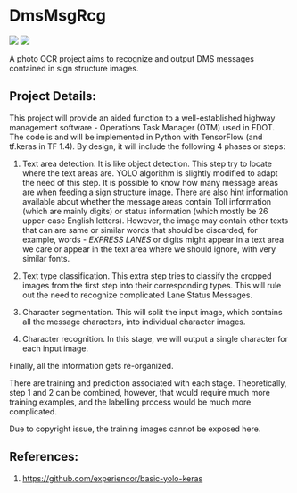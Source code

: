 # DmsMsgRcg

![](https://img.shields.io/badge/python-3.6.2-brightgreen.svg)  ![](https://img.shields.io/badge/tensorflow-1.4.0-yellowgreen.svg?sanitize=true)

A photo OCR project aims to recognize and output DMS messages contained in sign structure images.

## Project Details:
This project will provide an aided function to a well-established highway management software - Operations Task Manager (OTM) used in FDOT. The code is and will be implemented in Python with TensorFlow (and tf.keras in TF 1.4). By design, it will include the following 4 phases or steps:

1. Text area detection. It is like object detection. This step try to locate where the text areas are. YOLO algorithm is slightly modified to adapt the need of this step. It is possible to know how many message areas are when feeding a sign structure image. There are also hint information available about whether the message areas contain Toll information (which are mainly digits) or status information (which mostly be 26 upper-case English letters). However, the image may contain other texts that can are same or similar words that should be discarded, for example, words - <em>EXPRESS LANES</em> or digits might appear in a text area we care or appear in the text area where we should ignore, with very similar fonts.

2. Text type classification. This extra step tries to classify the cropped images from the first step into their corresponding types. This will rule out the need to recognize complicated Lane Status Messages.

3. Character segmentation. This will split the input image, which contains all the message characters, into individual character images.

4. Character recognition. In this stage, we will output a single character for each input image.

Finally, all the information gets re-organized.

There are training and prediction associated with each stage. Theoretically, step 1 and 2 can be combined, however, that would require much more training examples, and the labelling process would be much more complicated.

Due to copyright issue, the training images cannot be exposed here.

## References:
1. https://github.com/experiencor/basic-yolo-keras
